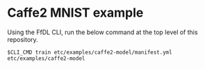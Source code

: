<!--
{% comment %}
Copyright 2017-2018 IBM Corporation

Licensed under the Apache License, Version 2.0 (the "License");
you may not use this file except in compliance with the License.
You may obtain a copy of the License at

http://www.apache.org/licenses/LICENSE-2.0

Unless required by applicable law or agreed to in writing, software
distributed under the License is distributed on an "AS IS" BASIS,
WITHOUT WARRANTIES OR CONDITIONS OF ANY KIND, either express or implied.
See the License for the specific language governing permissions and
limitations under the License.
{% endcomment %}
-->

# Caffe2 MNIST example

Using the FfDL CLI, run the below command at the top level of this repository.
```shell
$CLI_CMD train etc/examples/caffe2-model/manifest.yml etc/examples/caffe2-model
```

